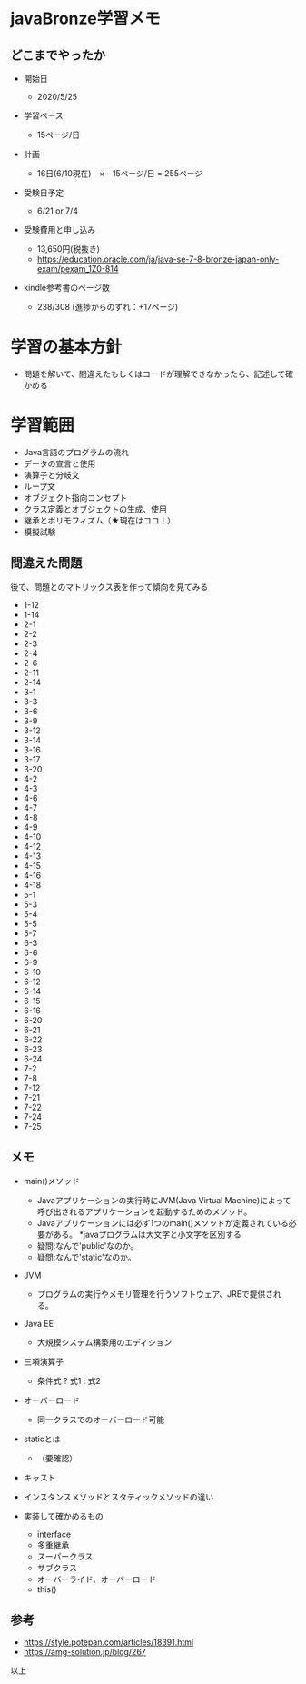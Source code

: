 javaBronze学習メモ
=================

## どこまでやったか

* 開始日
  * 2020/5/25

* 学習ペース
  * 15ページ/日

* 計画
  * 16日(6/10現在)　×　15ページ/日 = 255ページ

* 受験日予定
  * 6/21 or 7/4

* 受験費用と申し込み
  * 13,650円(税抜き)
  * https://education.oracle.com/ja/java-se-7-8-bronze-japan-only-exam/pexam_1Z0-814

* kindle参考書のページ数
  * 238/308 (進捗からのずれ：+17ページ)

# 学習の基本方針

* 問題を解いて、間違えたもしくはコードが理解できなかったら、記述して確かめる

# 学習範囲

* Java言語のプログラムの流れ
* データの宣言と使用
* 演算子と分岐文
* ループ文
* オブジェクト指向コンセプト
* クラス定義とオブジェクトの生成、使用
* 継承とポリモフィズム（★現在はココ！）
* 模擬試験

## 間違えた問題

後で、問題とのマトリックス表を作って傾向を見てみる

* 1-12
* 1-14
* 2-1
* 2-2
* 2-3
* 2-4
* 2-6
* 2-11
* 2-14
* 3-1
* 3-3
* 3-6
* 3-9
* 3-12
* 3-14
* 3-16
* 3-17
* 3-20
* 4-2
* 4-3
* 4-6
* 4-7
* 4-8
* 4-9
* 4-10
* 4-12
* 4-13
* 4-15
* 4-16
* 4-18
* 5-1
* 5-3
* 5-4
* 5-5
* 5-7
* 6-3
* 6-6
* 6-9
* 6-10
* 6-12
* 6-14
* 6-15
* 6-16
* 6-20
* 6-21
* 6-22
* 6-23
* 6-24
* 7-2
* 7-8
* 7-12
* 7-21
* 7-22
* 7-24
* 7-25

## メモ

* main()メソッド
  * Javaアプリケーションの実行時にJVM(Java Virtual Machine)によって呼び出されるアプリケーションを起動するためのメソッド。
  * Javaアプリケーションには必ず1つのmain()メソッドが定義されている必要がある。
  *javaプログラムは大文字と小文字を区別する
  * 疑問:なんで'public'なのか。
  * 疑問:なんで'static'なのか。
  
* JVM
  * プログラムの実行やメモリ管理を行うソフトウェア、JREで提供される。

* Java EE
  * 大規模システム構築用のエディション

* 三項演算子
  * 条件式 ? 式1 : 式2

* オーバーロード
  * 同一クラスでのオーバーロード可能

* staticとは
  * （要確認）

* キャスト

* インスタンスメソッドとスタティックメソッドの違い

* 実装して確かめるもの
  * interface
  * 多重継承
  * スーパークラス
  * サブクラス
  * オーバーライド、オーバーロード
  * this()

## 参考
* https://style.potepan.com/articles/18391.html
* https://amg-solution.jp/blog/267

以上